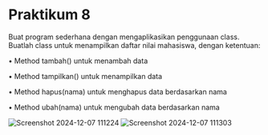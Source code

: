 # Praktikum 8
Buat program sederhana dengan mengaplikasikan penggunaan class. Buatlah class untuk menampilkan daftar nilai mahasiswa, dengan ketentuan:

• Method tambah() untuk menambah data

• Method tampilkan() untuk menampilkan data

• Method hapus(nama) untuk menghapus data berdasarkan nama

• Method ubah(nama) untuk mengubah data berdasarkan nama

![Screenshot 2024-12-07 111224](https://github.com/user-attachments/assets/fe347e5d-0e4f-4ea8-ad08-3dbd2ea8bcdd)
![Screenshot 2024-12-07 111303](https://github.com/user-attachments/assets/f5b70728-9c3b-4e93-a53b-829ddd3678a6)
